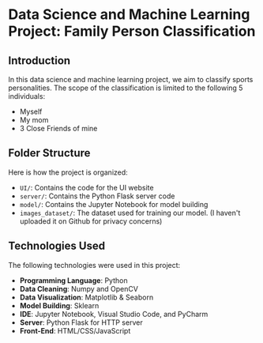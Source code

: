 # Data Science and Machine Learning Project: Family Person Classification

## Introduction

In this data science and machine learning project, we aim to classify sports personalities. The scope of the classification is limited to the following 5 individuals:

- Myself
- My mom
- 3 Close Friends of mine

## Folder Structure

Here is how the project is organized:

- `UI/`: Contains the code for the UI website
- `server/`: Contains the Python Flask server code
- `model/`: Contains the Jupyter Notebook for model building
- `images_dataset/`: The dataset used for training our model. (I haven't uploaded it on Github for privacy concerns)

## Technologies Used

The following technologies were used in this project:

- **Programming Language**: Python
- **Data Cleaning**: Numpy and OpenCV
- **Data Visualization**: Matplotlib & Seaborn
- **Model Building**: Sklearn
- **IDE**: Jupyter Notebook, Visual Studio Code, and PyCharm
- **Server**: Python Flask for HTTP server
- **Front-End**: HTML/CSS/JavaScript

